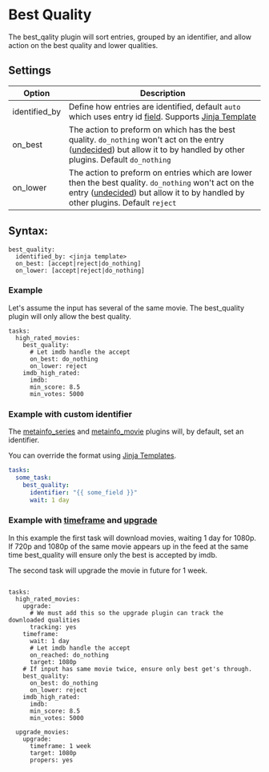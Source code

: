 # Best Quality
The best_qality plugin will sort entries, grouped by an identifier, and allow action on the best quality and lower qualities. 

## Settings

| **Option** | **Description** |
| --- | --- |
| identified_by | Define how entries are identified, default `auto` which uses entry id [field](https://flexget.com/Entry). Supports [Jinja Template](https://flexget.com/Jinja) |
| on_best | The action to preform on which has the best quality. `do_nothing` won't act on the entry ([undecided](https://flexget.com/FilterOperations))  but allow it to by handled by other plugins. Default `do_nothing` |
| on_lower | The action to preform on entries which are lower then the best quality. `do_nothing` won't act on the entry ([undecided](https://flexget.com/FilterOperations))  but allow it to by handled by other plugins. Default `reject` |


## Syntax:

```
best_quality:
  identified_by: <jinja template>
  on_best: [accept|reject|do_nothing]
  on_lower: [accept|reject|do_nothing]
```

### Example
Let's assume the input has several of the same movie. The best_quality plugin will only allow the best quality.

```
tasks:
  high_rated_movies:
    best_quality:
      # Let imdb handle the accept
      on_best: do_nothing
      on_lower: reject
    imdb_high_rated:
      imdb:
      min_score: 8.5
      min_votes: 5000
```

### Example with custom identifier
The [metainfo_series](https://flexget.com/Plugins/metainfo_series) and [metainfo_movie](https://flexget.com/Plugins/metainfo_movie) plugins will, by default, set an identifier.

You can override the format using [Jinja Templates](https://flexget.com/Jinja).

```yaml
tasks:
  some_task:
    best_quality:
      identifier: "{{ some_field }}"
      wait: 1 day
```

### Example with [timeframe](https://flexget.com/Plugins/timeframe) and [upgrade](https://flexget.com/Plugins/upgrade)

In this example the first task will download movies, waiting 1 day for 1080p. If 720p and 1080p of the same movie appears up in the feed at the same time best_quality will ensure only the best is accepted by imdb.

The second task will upgrade the movie in future for 1 week.

```

tasks:
  high_rated_movies:
    upgrade:
      # We must add this so the upgrade plugin can track the downloaded qualities
      tracking: yes
    timeframe:
      wait: 1 day
      # Let imdb handle the accept
      on_reached: do_nothing
      target: 1080p
    # If input has same movie twice, ensure only best get's through.
    best_quality:
      on_best: do_nothing
      on_lower: reject
    imdb_high_rated:
      imdb:
      min_score: 8.5
      min_votes: 5000

  upgrade_movies:
    upgrade:
      timeframe: 1 week
      target: 1080p
      propers: yes
```



